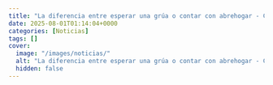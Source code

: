 ```yaml
---
title: "La diferencia entre esperar una grúa o contar con abrehogar - Cerrajería móvil en Madrid 24h"
date: 2025-08-01T01:14:04+0000
categories: [Noticias]
tags: []
cover:
  image: "/images/noticias/"
  alt: "La diferencia entre esperar una grúa o contar con abrehogar - Cerrajería móvil en Madrid 24h"
  hidden: false
---
```



